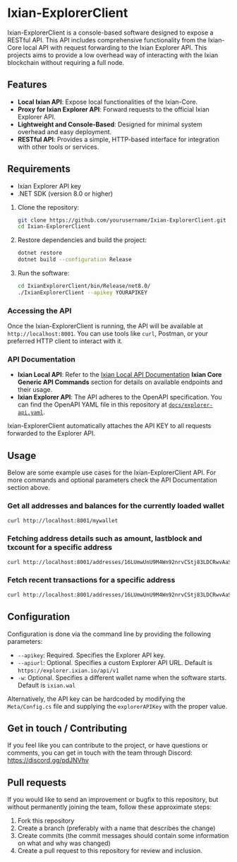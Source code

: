 # Ixian-ExplorerClient

Ixian-ExplorerClient is a console-based software designed to expose a RESTful API. This API includes comprehensive functionality from the Ixian-Core local API with request forwarding to the Ixian Explorer API. This projects aims to provide a low overhead way of interacting with the Ixian blockchain without requiring a full node.

## Features

- **Local Ixian API**: Expose local functionalities of the Ixian-Core.
- **Proxy for Ixian Explorer API**: Forward requests to the official Ixian Explorer API.
- **Lightweight and Console-Based**: Designed for minimal system overhead and easy deployment.
- **RESTful API**: Provides a simple, HTTP-based interface for integration with other tools or services.

## Requirements

- Ixian Explorer API key
- .NET SDK (version 8.0 or higher)

1. Clone the repository:
   ```sh
   git clone https://github.com/yourusername/Ixian-ExplorerClient.git
   cd Ixian-ExplorerClient
   ```

2. Restore dependencies and build the project:
   ```sh
   dotnet restore
   dotnet build --configuration Release
   ```

3. Run the software:
   ```sh
   cd IxianExplorerClient/bin/Release/net8.0/
   ./IxianExplorerClient --apikey YOURAPIKEY
   ```

### Accessing the API

Once the Ixian-ExplorerClient is running, the API will be available at `http://localhost:8001`. You can use tools like `curl`, Postman, or your preferred HTTP client to interact with it.

### API Documentation

- **Ixian Local API**: Refer to the [Ixian Local API Documentation](https://docs.ixian.io/api_docs.html) **Ixian Core Generic API Commands** section for details on available endpoints and their usage.
- **Ixian Explorer API**: The API adheres to the OpenAPI specification. You can find the OpenAPI YAML file in this repository at [`docs/explorer-api.yaml`](./docs/explorer-api.yaml).

Ixian-ExplorerClient automatically attaches the API KEY to all requests forwarded to the Explorer API.

## Usage

Below are some example use cases for the Ixian-ExplorerClient API. For more commands and optional parameters check the API Documentation section above.

### Get all addresses and balances for the currently loaded wallet

```sh
curl http://localhost:8001/mywallet
```

### Fetching address details such as amount, lastblock and txcount for a specific address

```sh
curl http://localhost:8001/addresses/16LUmwUnU9M4Wn92nrvCStj83LDCRwvAaSio6Xtb3yvqqqCCz
```

### Fetch recent transactions for a specific address

```sh
curl http://localhost:8001/addresses/16LUmwUnU9M4Wn92nrvCStj83LDCRwvAaSio6Xtb3yvqqqCCz/recent
```

## Configuration

Configuration is done via the command line by providing the following parameters:

- `--apikey`: Required. Specifies the Explorer API key.
- `--apiurl`: Optional. Specifies a custom Explorer API URL. Default is `https://explorer.ixian.io/api/v1`
- `-w`: Optional. Specifies a different wallet name when the software starts. Default is `ixian.wal`

Alternatively, the API key can be hardcoded by modifying the `Meta/Config.cs` file and supplying the `explorerAPIKey` with the proper value.

## Get in touch / Contributing

If you feel like you can contribute to the project, or have questions or comments, you can get in touch with the team through Discord: https://discord.gg/pdJNVhv

## Pull requests

If you would like to send an improvement or bugfix to this repository, but without permanently joining the team, follow these approximate steps:

1. Fork this repository
2. Create a branch (preferably with a name that describes the change)
3. Create commits (the commit messages should contain some information on what and why was changed)
4. Create a pull request to this repository for review and inclusion.
